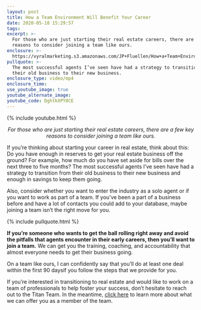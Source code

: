 ```yaml
---
layout: post
title: How a Team Environment Will Benefit Your Career
date: 2020-05-18 15:29:57
tags:
excerpt: >-
  For those who are just starting their real estate careers, there are a few key
  reasons to consider joining a team like ours.
enclosure: >-
  https://vyralmarketing.s3.amazonaws.com/JP+Fluellen/How+a+Team+Environment+Will+Benefit+Your+Career.mp4
pullquote: >-
  The most successful agents I’ve seen have had a strategy to transition from
  their old business to their new business.
enclosure_type: video/mp4
enclosure_time:
use_youtube_image: true
youtube_alternate_image:
youtube_code: DghtkXPY8CE
---
```


{% include youtube.html %}

<p style="text-align: center;"><em>For those who are just starting their real estate careers, there are a few key reasons to consider joining a team like ours.</em></p>

If you’re thinking about starting your career in real estate, think about this: Do you have enough in reserves to get your real estate business off the ground? For example, how much do you have set aside for bills over the next three to five months? The most successful agents I’ve seen have had a strategy to transition from their old business to their new business and enough in savings to keep them going.

Also, consider whether you want to enter the industry as a solo agent or if you want to work as part of a team. If you’ve been a part of a business before and have a lot of contacts you could add to your database, maybe joining a team isn’t the right move for you.

{% include pullquote.html %}

**If you’re someone who wants to get the ball rolling right away and avoid the pitfalls that agents encounter in their early careers, then you’ll want to join a team.** We can get you the training, coaching, and accountability that almost everyone needs to get their business going.

On a team like ours, I can confidently say that you’ll do at least one deal within the first 90 daysif you follow the steps that we provide for you.

If you’re interested in transitioning to real estate and would like to work on a team of professionals to help foster your success, don’t hesitate to reach out to the Titan Team. In the meantime, [click here](https://wyomingrealestatecareers.com/join-our-team/) to learn more about what we can offer you as a member of the team.